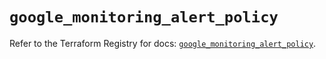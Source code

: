 # `google_monitoring_alert_policy`

Refer to the Terraform Registry for docs: [`google_monitoring_alert_policy`](https://registry.terraform.io/providers/hashicorp/google/6.35.0/docs/resources/monitoring_alert_policy).
